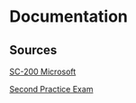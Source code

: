 # Documentation

## Sources

[SC-200 Microsoft](https://learn.microsoft.com/en-us/credentials/certifications/security-operations-analyst/?practice-assessment-type=certification)

[Second Practice Exam](https://www.google.com/search?q=MeasureUp+practice+exams)